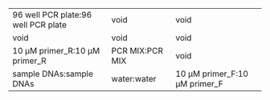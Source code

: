 ||||
|----|----|----|
|96 well PCR plate:96 well PCR plate|void|void|
|void|void|void|
|10 μM primer_R:10 μM primer_R|PCR MIX:PCR MIX|void|
|sample DNAs:sample DNAs|water:water|10 μM primer_F:10 μM primer_F|
